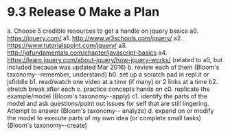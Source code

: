 # 9.3 Release 0 Make a Plan
a. Choose 5 credible resources to get a handle on jquery basics
  a0. https://jquery.com/
  a1. http://www.w3schools.com/jquery/
  a2. https://www.tutorialspoint.com/jquery/
  a3. http://jqfundamentals.com/chapter/javascript-basics
  a4. https://learn.jquery.com/about-jquery/how-jquery-works/ (related to a0, but included because was updated Mar 2016)
b. review each of them (Bloom's taxonomy--remember, understand)
  b0. set up a scratch pad in repl.it or jsfiddle
  b1. read/watch one video at a time (if many) or 2 links at a time
  b2. stretch break after each
c. practice concepts hands on
  c0. replicate the example/model (Bloom's taxonomy--apply)
  c1. identify the parts of the model and ask questions/point out issues for self that are still lingering. Attempt to answer (Bloom's taxonomy-- analyze)
d. expand on or modify the model to execute parts of my own idea (or complete small tasks) (Bloom's taxonomy--create)